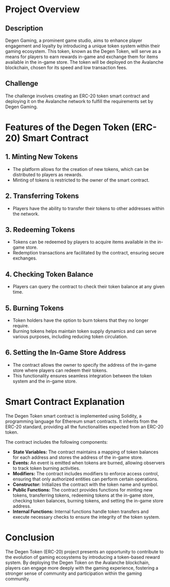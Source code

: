 # Project Overview

## Description
Degen Gaming, a prominent game studio, aims to enhance player engagement and loyalty by introducing a unique token system within their gaming ecosystem. This token, known as the Degen Token, will serve as a means for players to earn rewards in-game and exchange them for items available in the in-game store. The token will be deployed on the Avalanche blockchain, chosen for its speed and low transaction fees.

## Challenge
The challenge involves creating an ERC-20 token smart contract and deploying it on the Avalanche network to fulfill the requirements set by Degen Gaming.

# Features of the Degen Token (ERC-20) Smart Contract

## 1. Minting New Tokens
- The platform allows for the creation of new tokens, which can be distributed to players as rewards.
- Minting of tokens is restricted to the owner of the smart contract.

## 2. Transferring Tokens
- Players have the ability to transfer their tokens to other addresses within the network.

## 3. Redeeming Tokens
- Tokens can be redeemed by players to acquire items available in the in-game store.
- Redemption transactions are facilitated by the contract, ensuring secure exchanges.

## 4. Checking Token Balance
- Players can query the contract to check their token balance at any given time.

## 5. Burning Tokens
- Token holders have the option to burn tokens that they no longer require.
- Burning tokens helps maintain token supply dynamics and can serve various purposes, including reducing token circulation.

## 6. Setting the In-Game Store Address
- The contract allows the owner to specify the address of the in-game store where players can redeem their tokens.
- This functionality ensures seamless integration between the token system and the in-game store.

# Smart Contract Explanation

The Degen Token smart contract is implemented using Solidity, a programming language for Ethereum smart contracts. It inherits from the ERC-20 standard, providing all the functionalities expected from an ERC-20 token.

The contract includes the following components:

- **State Variables:** The contract maintains a mapping of token balances for each address and stores the address of the in-game store.
- **Events:** An event is emitted when tokens are burned, allowing observers to track token burning activities.
- **Modifiers:** The contract includes modifiers to enforce access control, ensuring that only authorized entities can perform certain operations.
- **Constructor:** Initializes the contract with the token name and symbol.
- **Public Functions:** The contract provides functions for minting new tokens, transferring tokens, redeeming tokens at the in-game store, checking token balances, burning tokens, and setting the in-game store address.
- **Internal Functions:** Internal functions handle token transfers and execute necessary checks to ensure the integrity of the token system.

# Conclusion

The Degen Token (ERC-20) project presents an opportunity to contribute to the evolution of gaming ecosystems by introducing a token-based reward system. By deploying the Degen Token on the Avalanche blockchain, players can engage more deeply with the gaming experience, fostering a stronger sense of community and participation within the gaming community.
